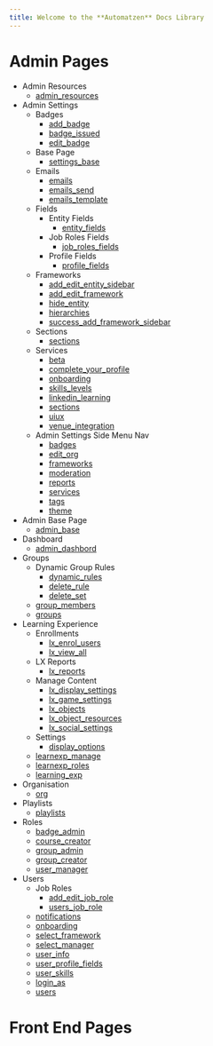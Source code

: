 ```yaml
---
title: Welcome to the **Automatzen** Docs Library
---
```


# Admin Pages

- Admin Resources
  - [admin_resources](https://github.com/sgbres/Stream-QA-RF-DocLib/html/admin_resources_page.html)
- Admin Settings
  - Badges 
    - [add_badge](html/add_badge_page.html)
    - [badge_issued](html/badge_issued_page.html)
    - [edit_badge](html/edit_badge_page.html)
  - Base Page
    - [settings_base](html/settings_base_page.html)
  - Emails
    - [emails](html/emails_base_page.html)
    - [emails_send](html/emails_send_email_page.html)
    - [emails_template](html/emails_templates_page.html)
  - Fields
    - Entity Fields
      - [entity_fields](html/entity_fields_page.html)
    - Job Roles Fields
      - [job_roles_fields](html/job_roles_fields_page.html)
    - Profile Fields
      - [profile_fields](html/profile_fields.html)
  - Frameworks
    - [add_edit_entity_sidebar](html/add_edit_entity_sidebar.html)
    - [add_edit_framework](html/add_edit_framework_sidebar.html)
    - [hide_entity](html/hide_entity_modal.resource.html)
    - [hierarchies](html/hierarchies_page.html)
    - [success_add_framework_sidebar](html/success_add_framework_sidebar.html)
  - Sections
    - [sections](html/sections_page.html)
  - Services
    - [beta](html/beta_features_page.html)
    - [complete_your_profile](html/complete_your_profile_page.html)
    - [onboarding](html/service_onboarding_page.html)
    - [skills_levels](html/service_skills_and_levels_page.html)
    - [linkedin_learning](html/services_linkedin_learning_page.html)
    - [sections](html/services_sections_page.html)
    - [uiux](html/ui_ux_page.html)
    - [venue_integration](html/venue_integration_page.html)
  - Admin Settings Side Menu Nav
    - [badges](html/badges_page.html)
    - [edit_org](html/edit_organisation_page.html)
    - [frameworks](html/frameworks_page.html)
    - [moderation](html/moderation_page.html)
    - [reports](html/reports_page.html)
    - [services](html/services_page.html)
    - [tags](html/tags_page.html)
    - [theme](html/theme_page.html)
- Admin Base Page
  - [admin_base](html/admin_base_page.html)
- Dashboard
  - [admin_dashbord](html/dashboard_page.html)
- Groups
  - Dynamic Group Rules
    - [dynamic_rules](html/dynamic_rules_tab.html)
    - [delete_rule](html/delete_rule_modal.html)
    - [delete_set](html/delete_set_modal.html)
  - [group_members](html/group_members_tab.html)
  - [groups](html/groups_page.html)
- Learning Experience
  - Enrollments
    - [lx_enrol_users](html/learning_experience_enroll_users_page.html)
    - [lx_view_all](html/learning_experience_view_all_page.html)
  - LX Reports
    - [lx_reports](html/learnexp_reports_page.html)
  - Manage Content
    - [lx_display_settings](html/lx_manage_content_displaysettings_page.html)
    - [lx_game_settings](html/lx_manage_content_gamesettings_page.html)
    - [lx_objects](html/lx_manage_content_objects_page.html)
    - [lx_object_resources](html/lx_manage_content_objects_resources_modal.html)
    - [lx_social_settings](html/lx_manage_content_socialsettings_page.html)
  - Settings
    - [display_options](html/display_options_accordian_page.html)
  - [learnexp_manage](html/learnexp_manage_content_page.html)
  - [learnexp_roles](html/learnexp_roles_page.html)
  - [learning_exp](html/learning_experience_page.html)
- Organisation
  - [org](html/organisation_page.html)
- Playlists
  - [playlists](html/play-lists_page.html)
- Roles
  - [badge_admin](html/badge_admin_page.html)
  - [course_creator](html/course_creator_page.html)
  - [group_admin](html/group_admin_page.html)
  - [group_creator](html/group_creator_page.html)
  - [user_manager](html/user_manager_base_page.html)
- Users
  - Job Roles
    - [add_edit_job_role](html/add_edit_job_role_sidebar.html)
    - [users_job_role](html/users_job_roles_page.html)
  - [notifications](html/notifications_page.html)
  - [onboarding](html/onboarding_page.html)
  - [select_framework](html/select_framework_sidebar.html)
  - [select_manager](html/select_manager_sidebar.html)
  - [user_info](html/user_information_page.html)
  - [user_profile_fields](html/user_profile_fields_page.html)
  - [user_skills](html/user_skills_and_levels_page.html)
  - [login_as](html/users_login_as_user.html)
  - [users](html/users_page.html)


# Front End Pages
